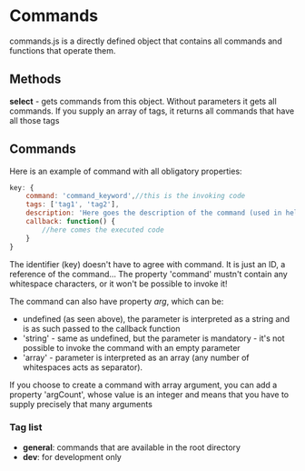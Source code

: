 # Commands
commands.js is a directly defined object that contains all commands and functions that operate them.

## Methods

**select** - gets commands from this object. Without parameters it gets all commands. If you supply an array of tags, it returns all commands that have all those tags

## Commands
Here is an example of command with all obligatory properties:

```javascript
key: {
	command: 'command_keyword',//this is the invoking code
	tags: ['tag1', 'tag2'],
	description: 'Here goes the description of the command (used in help).',
	callback: function() {
		//here comes the executed code
	}
}
```

The identifier (key) doesn't have to agree with command. It is just an ID, a reference of the command... The property 'command' mustn't contain any whitespace characters, or it won't be possible to invoke it!

The command can also have property *arg*, which can be:
- undefined (as seen above), the parameter is interpreted as a string and is as such passed to the callback function
- 'string' - same as undefined, but the parameter is mandatory - it's not possible to invoke the command with an empty parameter
- 'array' - parameter is interpreted as an array (any number of whitespaces acts as separator).

If you choose to create a command with array argument, you can add a property 'argCount', whose value is an integer and means that you have to supply precisely that many arguments

### Tag list
- **general**: commands that are available in the root directory
- **dev**: for development only
